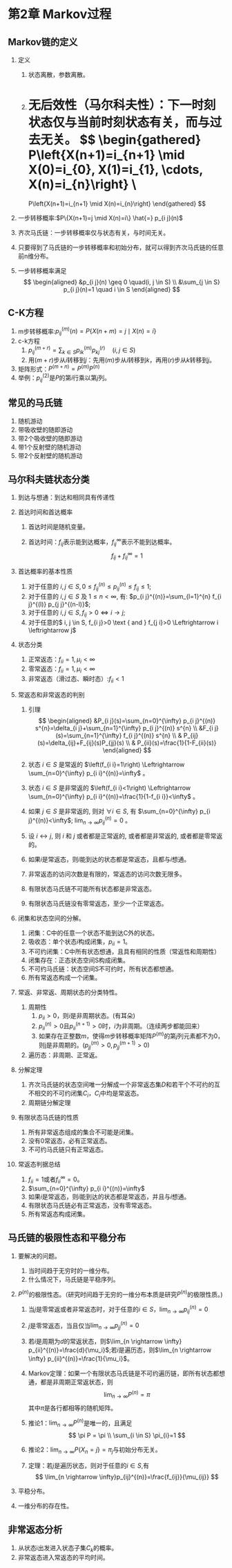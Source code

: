 # 第2章 Markov过程

## Markov链的定义

1. 定义

   1. 状态离散，参数离散。

   2. 无后效性（马尔科夫性）：下一时刻状态仅与当前时刻状态有关，而与过去无关。
      $$
      \begin{gathered}
      P\left\{X(n+1)=i_{n+1} \mid X(0)=i_{0}, X(1)=i_{1}, \cdots, X(n)=i_{n}\right\}
      \\
      =
      P\left\{X(n+1)=i_{n+1} \mid X(n)=i_{n}\right\}
      \end{gathered}
      $$

2. 一步转移概率:$P\{X(n+1)=j \mid X(n)=i\} \hat{=} p_{i j}(n)$

3. 齐次马氏链：一步转移概率仅与状态有关，与时间无关。

4. 只要得到了马氏链的一步转移概率和初始分布，就可以得到齐次马氏链的任意前n维分布。

5. 一步转移概率满足
   $$
   \begin{aligned}
   &p_{i j}(n) \geq 0 \quad(i, j \in S) \\
   &\sum_{j \in S} p_{i j}(n)=1 \quad i \in S
   \end{aligned}
   $$

## C-K方程

1. m步转移概率:$p_{i j}^{(m)}(n)=P\{X(n+m)=j \mid X(n)=i\}$
2. c-k方程
   1. $p_{i j}^{(m+r)}=\sum_{k \in S} p_{i k}^{(m)} p_{k j}^{(r)} \quad(i, j \in S)$
   2. 用$(m+r)$步从$i$转移到$j$：先用$(m)$步从$i$转移到$k$，再用$(r)$步从$k$转移到$j$。
3. 矩阵形式：$P^{(m+n)}=P^{(m)}P^{(n)}$
4. 举例：$p_{ij}^{(2)}$是$P$的第$i$行乘以第$j$列。

## 常见的马氏链

1. 随机游动
2. 带吸收壁的随即游动
3. 带2个吸收壁的随即游动
4. 带1个反射壁的随机游动
5. 带2个反射壁的随机游动

## 马尔科夫链状态分类

1. 到达与想通：到达和相同具有传递性

2. 首达时间和首达概率

   1. 首达时间是随机变量。

   2. 首达时间：$f_{ij}$表示能到达概率，$f_{ij}^{\infty}$表示不能到达概率。
      $$
      f_{ij}+f_{ij}^{\infty}=1
      $$

3. 首达概率的基本性质

   1. 对于任意的 $i, j \in S, 0 \leq f_{i j}^{(n)} \leq p_{i j}^{(n)} \leq f_{i j} \leq 1$;
   2. 对于任意的 $i, j \in S$ 及 $1 \leq n<\infty$, 有: $p_{i j}^{(n)}=\sum_{l=1}^{n} f_{i j}^{(l)} p_{j j}^{(n-l)}$;
   3. 对于任意的 $i, j \in S, f_{i j}>0 \Leftrightarrow i \rightarrow j$;
   4. 对于任意的$ i, j \in S, f_{i j}>0 \text { and } f_{j i}>0 \Leftrightarrow i \leftrightarrow j$

4. 状态分类

   1. 正常返态：$f_{ii}=1,\mu_i<\infty$
   2. 零常返态：$f_{ii}=1,\mu_i<\infty$
   3. 非常返态（滑过态、瞬时态）:$f_{ii}<1$

5. 常返态和非常返态的判别

   1. 引理
      $$
      \begin{aligned}
      &P_{i j}(s)=\sum_{n=0}^{\infty} p_{i j}^{(n)} s^{n}=\delta_{i j}+\sum_{n=1}^{\infty} p_{i j}^{(n)} s^{n}
      \\
      &F_{i j}(s)=\sum_{n=1}^{\infty} f_{i j}^{(n)} s^{n}
      \\
      & P_{ij}(s)=\delta_{ij}+F_{ij}(s)P_{jj}(s)
      \\
      &
      P_{ii}(s)=\frac{1}{1-F_{ii}(s)}
      \end{aligned}
      $$

   2. 状态 $i \in S$ 是常返的 $\left(f_{i i}=1\right) \Leftrightarrow \sum_{n=0}^{\infty} p_{i i}^{(n)}=\infty$ 。

   3. 状态 $i \in S$ 是非常返的 $\left(f_{i i}<1\right) \Leftrightarrow \sum_{n=0}^{\infty} p_{i i}^{(n)}=\frac{1}{1-f_{i i}}<\infty$ 。

   4. 如果 $j \in S$ 是非常返的, 则对 $\forall i \in S$, 有 $\sum_{n=0}^{\infty} p_{i j}^{(n)}<\infty$; $\lim _{n \rightarrow \infty} p_{i j}^{(n)}=0$ 。

   5. 设 $i \leftrightarrow j$, 则 $i$ 和 $j$ 或者都是正常返的, 或者都是非常返的, 或者都是零常返的。

   6. 如果$i$是常返态，则$i$能到达的状态都是常返态，且都与$i$想通。

   7. 非常返态的访问次数是有限的，常返态的访问次数无限多。

   8. 有限状态马氏链不可能所有状态都是非常返态。

   9. 有限状态马氏链没有零常返态，至少一个正常返态。

6. 闭集和状态空间的分解。
   1. 闭集：C中的任意一个状态不能到达C外的状态。
   2. 吸收态：单个状态$i$构成闭集，$p_{ii}=1$。
   3. 不可约闭集：C中所有状态想通，且具有相同的性质（常返性和周期性）
   4. 闭集存在：正态状态空间S构成闭集。
   5. 不可约马氏链：状态空间S不可约时，所有状态都想通。
   6. 所有常返态构成一个闭集。

7. 常返、非常返、周期状态的分类特性。
   1. 周期性
      1. $p_{ii}>0$，则$i$是非周期状态。(有耳朵)
      2. $p_{ii}^{(n)}>0$且$p_{ii}^{(n+1)}>0$时，$i$为非周期。（连续两步都能回来）
      3. 如果存在正整数$m$，使得$m$步转移概率矩阵$P^{(m)}$的第$j$列元素都不为0，则j是非周期的。($p_{jj}^{(m)}>0,p_{jj}^{(m+1)}>0$)
   2. 遍历态：非周期、正常返。

8. 分解定理
   1. 齐次马氏链的状态空间唯一分解成一个非常返态集$D$和若干个不可约的互不相交的不可约闭集$C_i$，$C_i$中均是常返态。
   2. 周期链分解定理

9. 有限状态马氏链的性质
   1. 所有非常返态组成的集合不可能是闭集。
   2. 没有0常返态，必有正常返态。
   3. 不可约马氏链只有正常返态。

10. 常返态判据总结

    1. $f_{ii}=1$或者$f_{ii}^{\infty}=0$。
    2. $\sum_{n=0}^{\infty} p_{i i}^{(n)}=\infty$
    3. 如果$i$是常返态，则$i$能到达的状态都是常返态，并且与$i$想通。
    4. 有限状态马氏链必有正常返态，没有零常返态。
    5. 所有常返态构成闭集。


## 马氏链的极限性态和平稳分布

1. 要解决的问题。
   1. 当时间趋于无穷时的一维分布。
   2. 什么情况下，马氏链是平稳序列。
   
2. $P^{(n)}$的极限性态。（研究时间趋于无穷的一维分布本质是研究$P^{(n)}$的极限性质。)

   1. 当$j$是零常返或者非常返态时，对于任意的$i \in S$，$\lim_{n \rightarrow \infty} p_{ij}^{(n)}=0$

   2. $j$是零常返态，当且仅当$\lim_{n \rightarrow \infty} p_{jj}^{(n)}=0$

   3. 若$i$是周期为$d$的常返状态，则$\lim_{n \rightarrow \infty} p_{ii}^{(n)}=\frac{d}{\mu_i}$;若$i$是遍历态，则$\lim_{n \rightarrow \infty} p_{ii}^{(n)}=\frac{1}{\mu_i}$。

   4. Markov定理：如果一个有限状态马氏链是不可约遍历链，即所有状态都想通，都是非周期正常返状态，则
      $$
      \lim_{n \rightarrow \infty} P^{(n)}=\pi
      $$
      其中$\pi$是各行都相等的随机矩阵。

   5. 推论1：$\lim_{n \rightarrow \infty} P^{(n)}$是唯一的，且满足
      $$
      \pi P = \pi
      \\
      \sum_{i \in S} \pi_{i}=1
      $$

   6. 推论2：$\lim_{n \rightarrow \infty}P\{X_n=j\}=\pi_{j}$与初始分布无关。

   7. 定理：若$j$是遍历状态，则对于任意的$i\in S$,有
      $$
      \lim_{n \rightarrow \infty}p_{ij}^{(n)}=\frac{f_{ij}}{\mu_{ij}}
      $$
      

3. 平稳分布。

4. 一维分布的存在性。

## 非常返态分析

1. 从状态i出发进入状态子集$C_k$的概率。
2. 非常返态进入常返态的平均时间。